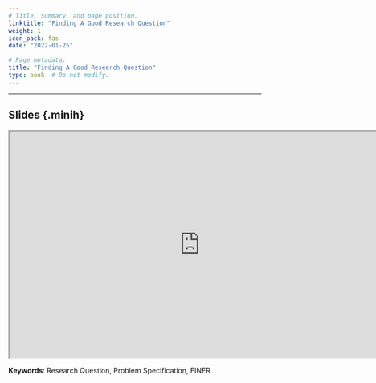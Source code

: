 ```yaml
---
# Title, summary, and page position.
linktitle: "Finding A Good Research Question"
weight: 1
icon_pack: fas
date: "2022-01-25"

# Page metadata.
title: "Finding A Good Research Question"
type: book  # Do not modify.
---
```


<style>
code{
  color: #2a7792;
}
.hljs{
  font-size: 16px
}
.minih{
  font-size: 1px;
  margin: 0px 0px 0px 0px;
}

.highlight {
    position: relative;
}
.highlight pre {
    padding: 15px;
}
.highlight-copy-btn {
    position: absolute;
    top: 7px;
    right: 7px;
    border: 0;
    border-radius: 4px;
    padding: 5px;
    font-size: 0.7em;
    line-height: 1.8;
    color: #fff;
    background-color: #777;
    min-width: 55px;
    text-align: center;
}
.highlight-copy-btn:hover {
    background-color: #666;
}
</style>

---


## Slides {.minih}

<iframe src="https://drive.google.com/file/d/1c8xtvH6VXTZyYwFBI6L-kHWInnCqjH5C/preview" width="757" height="452" allow="autoplay"></iframe>

**Keywords**: Research Question, Problem Specification, FINER

<style>
h1 {color: #2a7792;}
</style>


